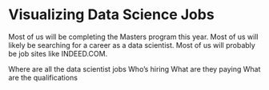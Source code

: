 # Visualizing Data Science Jobs

Most of us will be completing the Masters program this year.   Most of us will likely be searching for a career as a data scientist.  Most of us will probably be job sites like INDEED.COM.

Where are all the data scientist jobs
Who’s hiring
What are they paying
What are the qualifications
